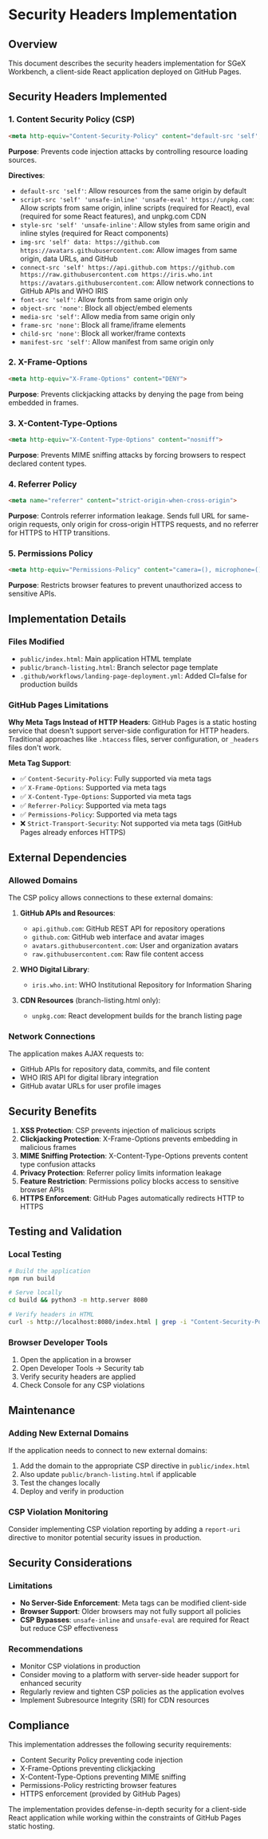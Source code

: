 # Security Headers Implementation

## Overview

This document describes the security headers implementation for SGeX Workbench, a client-side React application deployed on GitHub Pages.

## Security Headers Implemented

### 1. Content Security Policy (CSP)
```html
<meta http-equiv="Content-Security-Policy" content="default-src 'self'; script-src 'self' 'unsafe-inline' 'unsafe-eval' https://unpkg.com; style-src 'self' 'unsafe-inline'; img-src 'self' data: https://github.com https://avatars.githubusercontent.com; connect-src 'self' https://api.github.com https://github.com https://raw.githubusercontent.com https://iris.who.int https://avatars.githubusercontent.com; font-src 'self'; object-src 'none'; media-src 'self'; frame-src 'none'; child-src 'none'; manifest-src 'self';">
```

**Purpose**: Prevents code injection attacks by controlling resource loading sources.

**Directives**:
- `default-src 'self'`: Allow resources from the same origin by default
- `script-src 'self' 'unsafe-inline' 'unsafe-eval' https://unpkg.com`: Allow scripts from same origin, inline scripts (required for React), eval (required for some React features), and unpkg.com CDN
- `style-src 'self' 'unsafe-inline'`: Allow styles from same origin and inline styles (required for React components)
- `img-src 'self' data: https://github.com https://avatars.githubusercontent.com`: Allow images from same origin, data URLs, and GitHub
- `connect-src 'self' https://api.github.com https://github.com https://raw.githubusercontent.com https://iris.who.int https://avatars.githubusercontent.com`: Allow network connections to GitHub APIs and WHO IRIS
- `font-src 'self'`: Allow fonts from same origin only
- `object-src 'none'`: Block all object/embed elements
- `media-src 'self'`: Allow media from same origin only
- `frame-src 'none'`: Block all frame/iframe elements
- `child-src 'none'`: Block all worker/frame contexts
- `manifest-src 'self'`: Allow manifest from same origin only

### 2. X-Frame-Options
```html
<meta http-equiv="X-Frame-Options" content="DENY">
```

**Purpose**: Prevents clickjacking attacks by denying the page from being embedded in frames.

### 3. X-Content-Type-Options
```html
<meta http-equiv="X-Content-Type-Options" content="nosniff">
```

**Purpose**: Prevents MIME sniffing attacks by forcing browsers to respect declared content types.

### 4. Referrer Policy
```html
<meta name="referrer" content="strict-origin-when-cross-origin">
```

**Purpose**: Controls referrer information leakage. Sends full URL for same-origin requests, only origin for cross-origin HTTPS requests, and no referrer for HTTPS to HTTP transitions.

### 5. Permissions Policy
```html
<meta http-equiv="Permissions-Policy" content="camera=(), microphone=(), geolocation=(), payment=(), usb=(), bluetooth=(), serial=(), midi=(), magnetometer=(), gyroscope=(), accelerometer=(), ambient-light-sensor=(), autoplay=(), display-capture=(), document-domain=(), fullscreen=(), picture-in-picture=(), publickey-credentials-get=(), screen-wake-lock=(), web-share=(), xr-spatial-tracking=()">
```

**Purpose**: Restricts browser features to prevent unauthorized access to sensitive APIs.

## Implementation Details

### Files Modified
- `public/index.html`: Main application HTML template
- `public/branch-listing.html`: Branch selector page template
- `.github/workflows/landing-page-deployment.yml`: Added CI=false for production builds

### GitHub Pages Limitations

**Why Meta Tags Instead of HTTP Headers**:
GitHub Pages is a static hosting service that doesn't support server-side configuration for HTTP headers. Traditional approaches like `.htaccess` files, server configuration, or `_headers` files don't work.

**Meta Tag Support**:
- ✅ `Content-Security-Policy`: Fully supported via meta tags
- ✅ `X-Frame-Options`: Supported via meta tags  
- ✅ `X-Content-Type-Options`: Supported via meta tags
- ✅ `Referrer-Policy`: Supported via meta tags
- ✅ `Permissions-Policy`: Supported via meta tags
- ❌ `Strict-Transport-Security`: Not supported via meta tags (GitHub Pages already enforces HTTPS)

## External Dependencies

### Allowed Domains
The CSP policy allows connections to these external domains:

1. **GitHub APIs and Resources**:
   - `api.github.com`: GitHub REST API for repository operations
   - `github.com`: GitHub web interface and avatar images
   - `avatars.githubusercontent.com`: User and organization avatars
   - `raw.githubusercontent.com`: Raw file content access

2. **WHO Digital Library**:
   - `iris.who.int`: WHO Institutional Repository for Information Sharing

3. **CDN Resources** (branch-listing.html only):
   - `unpkg.com`: React development builds for the branch listing page

### Network Connections
The application makes AJAX requests to:
- GitHub APIs for repository data, commits, and file content
- WHO IRIS API for digital library integration
- GitHub avatar URLs for user profile images

## Security Benefits

1. **XSS Protection**: CSP prevents injection of malicious scripts
2. **Clickjacking Protection**: X-Frame-Options prevents embedding in malicious frames
3. **MIME Sniffing Protection**: X-Content-Type-Options prevents content type confusion attacks
4. **Privacy Protection**: Referrer policy limits information leakage
5. **Feature Restriction**: Permissions policy blocks access to sensitive browser APIs
6. **HTTPS Enforcement**: GitHub Pages automatically redirects HTTP to HTTPS

## Testing and Validation

### Local Testing
```bash
# Build the application
npm run build

# Serve locally
cd build && python3 -m http.server 8080

# Verify headers in HTML
curl -s http://localhost:8080/index.html | grep -i "Content-Security-Policy"
```

### Browser Developer Tools
1. Open the application in a browser
2. Open Developer Tools → Security tab
3. Verify security headers are applied
4. Check Console for any CSP violations

## Maintenance

### Adding New External Domains
If the application needs to connect to new external domains:

1. Add the domain to the appropriate CSP directive in `public/index.html`
2. Also update `public/branch-listing.html` if applicable
3. Test the changes locally
4. Deploy and verify in production

### CSP Violation Monitoring
Consider implementing CSP violation reporting by adding a `report-uri` directive to monitor potential security issues in production.

## Security Considerations

### Limitations
- **No Server-Side Enforcement**: Meta tags can be modified client-side
- **Browser Support**: Older browsers may not fully support all policies
- **CSP Bypasses**: `unsafe-inline` and `unsafe-eval` are required for React but reduce CSP effectiveness

### Recommendations
- Monitor CSP violations in production
- Consider moving to a platform with server-side header support for enhanced security
- Regularly review and tighten CSP policies as the application evolves
- Implement Subresource Integrity (SRI) for CDN resources

## Compliance

This implementation addresses the following security requirements:
- Content Security Policy preventing code injection
- X-Frame-Options preventing clickjacking
- X-Content-Type-Options preventing MIME sniffing
- Permissions-Policy restricting browser features
- HTTPS enforcement (provided by GitHub Pages)

The implementation provides defense-in-depth security for a client-side React application while working within the constraints of GitHub Pages static hosting.